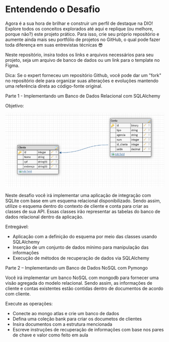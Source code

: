 # Entendendo o Desafio

Agora é a sua hora de brilhar e construir um perfil de destaque na DIO! Explore todos os conceitos explorados até aqui e replique (ou melhore, porque não?) este projeto prático. Para isso, crie seu próprio repositório e aumente ainda mais seu portfólio de projetos no GitHub, o qual pode fazer toda diferença em suas entrevistas técnicas 😎

Neste repositório, insira todos os links e arquivos necessários para seu projeto, seja um arquivo de banco de dados ou um link para o template no Figma.

Dica: Se o expert forneceu um repositório Github, você pode dar um "fork" no repositório dele para organizar suas alterações e evoluções mantendo uma referência direta ao código-fonte original.

Parte 1 - Implementando um Banco de Dados Relacional com SQLAlchemy

Objetivo:

![Diagrama de ER](ER.png)

Neste desafio você irá implementar uma aplicação de integração com SQLite com base em um esquema relacional disponibilizado. Sendo assim, utilize o esquema dentro do contexto de cliente e conta para criar as classes de sua API. Essas classes irão representar as tabelas do banco de dados relacional dentro da aplicação.

Entregável:

* Aplicação com a definição do esquema por meio das classes usando SQLAlchemy
* Inserção de um conjunto de dados mínimo para manipulação das informações
* Execução de métodos de recuperação de dados via SQLAlchemy

Parte 2 – Implementando um Banco de Dados NoSQL com Pymongo

Você irá implementar um banco NoSQL com mongodb para fornecer uma visão agregada do modelo relacional. Sendo assim, as informações de cliente e contas existentes estão contidas dentro de documentos de acordo com cliente.

Execute as operações:

* Conecte ao mongo atlas e crie um banco de dados
* Defina uma coleção bank para criar os documetos de clientes
* Insira documentos com a estrutura mencionada
* Escreve instruções de recuperação de informações com base nos pares de chave e valor como feito em aula
